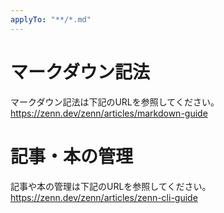 ```yaml
---
applyTo: "**/*.md"
---
```


# マークダウン記法

マークダウン記法は下記のURLを参照してください。
https://zenn.dev/zenn/articles/markdown-guide

# 記事・本の管理

記事や本の管理は下記のURLを参照してください。
https://zenn.dev/zenn/articles/zenn-cli-guide